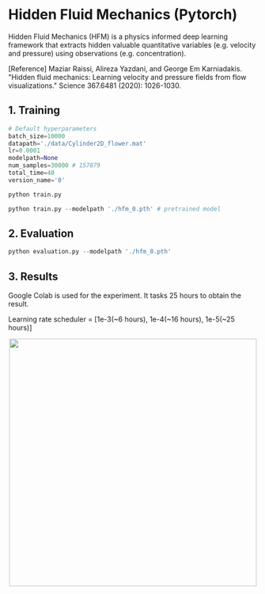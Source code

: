 
# Hidden Fluid Mechanics (Pytorch)


Hidden Fluid Mechanics (HFM) is a physics informed deep learning framework that extracts hidden valuable quantitative variables (e.g. velocity and pressure) using observations (e.g. concentration). 

[Reference] Maziar Raissi, Alireza Yazdani, and George Em Karniadakis. "Hidden fluid mechanics: Learning velocity and pressure fields from flow visualizations." Science 367.6481 (2020): 1026-1030.

## 1. Training
```python
# Default hyperparameters
batch_size=10000
datapath='./data/Cylinder2D_flower.mat'
lr=0.0001
modelpath=None
num_samples=30000 # 157879
total_time=40
version_name='0'
```
```python
python train.py
```
```python
python train.py --modelpath './hfm_0.pth' # pretrained model
```

## 2. Evaluation
```python
python evaluation.py --modelpath './hfm_0.pth'
```
## 3. Results
Google Colab is used for the experiment. It tasks 25 hours to obtain the result.

Learning rate scheduler = [1e-3(~6 hours), 1e-4(~16 hours), 1e-5(~25 hours)]
<p align="center">
<img src="https://user-images.githubusercontent.com/52735725/121580324-e7b98900-ca2c-11eb-8bee-a6b300223c9d.gif" width="500">

</p>
